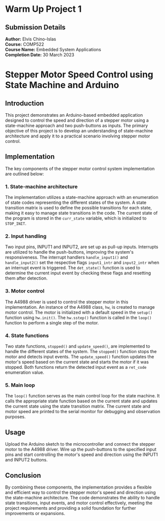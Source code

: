 # Warm Up Project 1

## Submission Details
**Author:** Elvis Chino-Islas  
**Course:** COMP522  
**Course Name:** Embedded System Applications  
**Completion Date:** 30 March 2023
# Stepper Motor Speed Control using State Machine and Arduino

## Introduction

This project demonstrates an Arduino-based embedded application designed to control the speed and direction of a stepper motor using a state-machine approach and two push-buttons as inputs. The primary objective of this project is to develop an understanding of state-machine architecture and apply it to a practical scenario involving stepper motor control.

## Implementation

The key components of the stepper motor control system implementation are outlined below:

### 1. State-machine architecture

The implementation utilizes a state-machine approach with an enumeration of state codes representing the different states of the system. A state transition matrix is used to define the possible transitions for each state, making it easy to manage state transitions in the code. The current state of the program is stored in the `curr_state` variable, which is initialized to `STOP_INIT`.

### 2. Input handling

Two input pins, INPUT1 and INPUT2, are set up as pull-up inputs. Interrupts are utilized to handle the push-buttons, improving the system's responsiveness. The interrupt handlers `handle_input1()` and `handle_input2()` set the respective flags `input1_intr` and `input2_intr` when an interrupt event is triggered. The `det_state()` function is used to determine the current input event by checking these flags and resetting them after detection.

### 3. Motor control

The A4988 driver is used to control the stepper motor in this implementation. An instance of the A4988 class, `hw`, is created to manage motor control. The motor is initialized with a default speed in the `setup()` function using `hw.init()`. The `hw.sstep()` function is called in the `loop()` function to perform a single step of the motor.

### 4. State functions

Two state functions, `stopped()` and `update_speed()`, are implemented to handle the different states of the system. The `stopped()` function stops the motor and detects input events. The `update_speed()` function updates the motor's speed based on the current state and starts the motor if it was stopped. Both functions return the detected input event as a `ret_code` enumeration value.

### 5. Main loop

The `loop()` function serves as the main control loop for the state machine. It calls the appropriate state function based on the current state and updates the current state using the state transition matrix. The current state and motor speed are printed to the serial monitor for debugging and observation purposes.

## Usage

Upload the Arduino sketch to the microcontroller and connect the stepper motor to the A4988 driver. Wire up the push-buttons to the specified input pins and start controlling the motor's speed and direction using the INPUT1 and INPUT2 buttons.

## Conclusion

By combining these components, the implementation provides a flexible and efficient way to control the stepper motor's speed and direction using the state-machine architecture. The code demonstrates the ability to handle state transitions, input events, and motor control effectively, meeting the project requirements and providing a solid foundation for further improvements or expansions.
